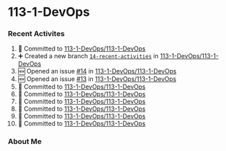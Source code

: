 # 113-1-DevOps

### Recent Activites
<!--START_SECTION:activity-->
1. 📝 Committed to [113-1-DevOps/113-1-DevOps](https://github.com/113-1-DevOps/113-1-DevOps/commit/727b2772e17887ecc46369148922133171bdd789)
2. ➕ Created a new branch [`14-recent-activities`](https://github.com/113-1-DevOps/113-1-DevOps/tree/14-recent-activities) in [113-1-DevOps/113-1-DevOps](https://github.com/113-1-DevOps/113-1-DevOps)
3. 🆕 Opened an issue [#14](https://github.com/113-1-DevOps/113-1-DevOps/issues/14) in [113-1-DevOps/113-1-DevOps](https://github.com/113-1-DevOps/113-1-DevOps)
4. 🆕 Opened an issue [#13](https://github.com/113-1-DevOps/113-1-DevOps/issues/13) in [113-1-DevOps/113-1-DevOps](https://github.com/113-1-DevOps/113-1-DevOps)
5. 📝 Committed to [113-1-DevOps/113-1-DevOps](https://github.com/113-1-DevOps/113-1-DevOps/commit/d08d543f814dd68b35400572d529f84378939602)
6. 📝 Committed to [113-1-DevOps/113-1-DevOps](https://github.com/113-1-DevOps/113-1-DevOps/commit/edbc5c9fc8549f08644a2c9569b1e87bff3f433a)
7. 📝 Committed to [113-1-DevOps/113-1-DevOps](https://github.com/113-1-DevOps/113-1-DevOps/commit/abe3468d98d18cd084f1213fe86c835c00fc10b5)
8. 📝 Committed to [113-1-DevOps/113-1-DevOps](https://github.com/113-1-DevOps/113-1-DevOps/commit/b0d9a364027e3e606d3ed3aad971793fb753d2af)
9. 📝 Committed to [113-1-DevOps/113-1-DevOps](https://github.com/113-1-DevOps/113-1-DevOps/commit/6cfa43f3e29fa112b06e01f3d9f57553aef27575)
10. 📝 Committed to [113-1-DevOps/113-1-DevOps](https://github.com/113-1-DevOps/113-1-DevOps/commit/14532934de5c50558304d7ef884183bd08d02cbf)
<!--END_SECTION:activity-->

### About Me
<!-- MYLINKS:START -->
<!-- MYLINKS:END -->
